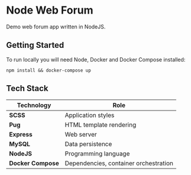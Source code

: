 # Node Web Forum

Demo web forum app written in NodeJS.

## Getting Started

To run locally you will need Node, Docker and Docker Compose installed:

```
npm install && docker-compose up
```

## Tech Stack

|Technology|Role|
|----------|----|
|__SCSS__|Application styles|
|__Pug__|HTML template rendering|
|__Express__|Web server|
|__MySQL__|Data persistence|
|__NodeJS__|Programming language|
|__Docker Compose__|Dependencies, container orchestration|
